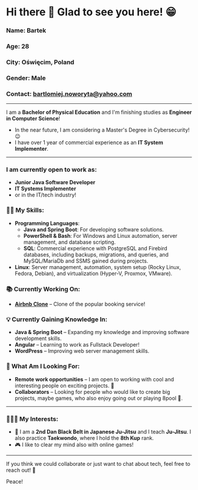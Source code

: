 # Hi there 👋 Glad to see you here! 😁

### Name: **Bartek**  
### Age: **28**  
### City: **Oświęcim, Poland**  
### Gender: **Male**  
### Contact: **bartlomiej.noworyta@yahoo.com**

---

I am a **Bachelor of Physical Education** and I'm finishing studies as **Engineer in Computer Science**!
- In the near future, I am considering a Master's Degree in Cybersecurity! 😉  
- I have over 1 year of commercial experience as an **IT System Implementer**.

---

### I am currently open to work as:
- **Junior Java Software Developer**
- **IT Systems Implementer**
- or in the IT/tech industry!

### 👨‍💻 My Skills:
- **Programming Languages**:  
   - **Java and Spring Boot**: For developing software solutions.
   - **PowerShell & Bash**: For Windows and Linux automation, server management, and database scripting.
   - **SQL**: Commercial experience with PostgreSQL and Firebird databases, including backups, migrations, and queries, and MySQL/MariaDb and SSMS gained during projects. 
- **Linux**: Server management, automation, system setup (Rocky Linux, Fedora, Debian), and virtualization (Hyper-V, Proxmox, VMware).

### 📚 Currently Working On:
- **[Airbnb Clone](https://github.com/B4JD1K/Airbnb-clone)** – Clone of the popular booking service!

### 💡 Currently Gaining Knowledge In:
- **Java & Spring Boot** – Expanding my knowledge and improving software development skills.
- **Angular** – Learning to work as Fullstack Developer!
- **WordPress** – Improving web server management skills.

### 🎯 What Am I Looking For:
- **Remote work opportunities** – I am open to working with cool and interesting people on exciting projects. 🤩
- **Collaborators** – Looking for people who would like to create big projects, maybe games, who also enjoy going out or playing 8pool 🎱.

---

### 🤯🐱‍👤 My Interests:
- 🥋 I am a **2nd Dan Black Belt in Japanese Ju-Jitsu** and I teach **Ju-Jitsu**. I also practice **Taekwondo**, where I hold the **8th Kup** rank.
- 🎮 I like to clear my mind also with online games!

---

If you think we could collaborate or just want to chat about tech, feel free to reach out! 🥳

Peace!
